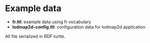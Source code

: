 Example data
=============


- **fr.ttl**: example data using fr vocabulary
- **lodmap2d-config.ttl**: configuration data for lodmap2d application

All file serialized in RDF turtle.